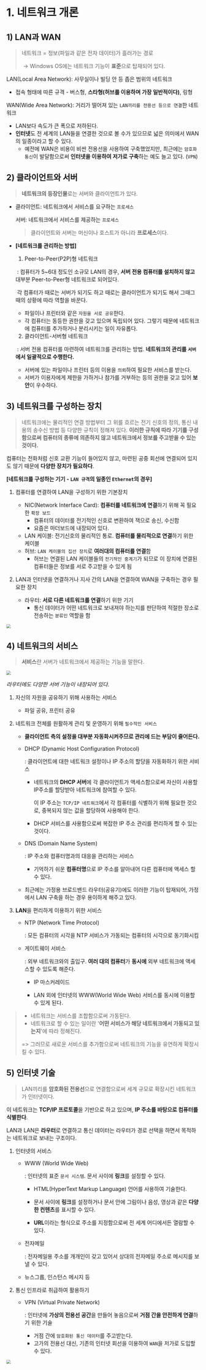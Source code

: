# 1. 네트워크 개론

## 1) LAN과 WAN

> 네트워크 = 정보(파일과 같은 전자 데이터)가 흘러가는 경로
>
> ​	-> Windows OS에는 네트워크 기능이 **표준**으로 탑재되어 있다.

LAN(Local Area Network): 사무실이나 빌딩 안 등 좁은 범위의 네트워크

- 접속 형태에 따른 규격 - 버스형, **스타형(허브를 이용하며 가장 일반적이다)**, 링형

WAN(Wide Area Network): 거리가 떨어져 있는 `LAN끼리를 전용선 등으로 연결`한 네트워크
- LAN보다 속도가 큰 폭으로 저하된다.
- **인터넷**도 전 세계의 LAN들을 연결한 것으로 볼 수가 있으므로 넓은 의미에서 WAN의 일종이라고 할 수 있다.
  - 예전에 WAN은 비용이 비싼 전용선을 사용하여 구축했었지만, 최근에는 `암호화 통신`이 발달함으로써 **인터넷을 이용하여 저가로 구축**하는 예도 늘고 있다. (`VPN`)



## 2) 클라이언트와 서버

> **네트워크의 등장인물**로는 서버와 클라이언트가 있다.

- 클라이언트: 네트워크에서 서비스를 요구하는 `프로세스`

  서버: 네트워크에서 서비스를 제공하는 `프로세스`

  > 클라이언트와 서버는 머신이나 호스트가 아니라 **프로세스**이다.

- **[네트워크를 관리하는 방법]**

  1) Peer-to-Peer(P2P)형 네트워크

  ​	: 컴퓨터가 5~6대 정도인 소규모 LAN의 경우, **서버 전용 컴퓨터를 설치하지 않고** 대부분 Peer-to-Peer형 네트워크로 되어있다.

  ​	각 컴퓨터가 때로는 서버가 되기도 하고 때로는 클라이언트가 되기도 해서 그때그때의 상황에 따라 역할을 바꾼다.

  - 파일이나 프린터와 같은 `자원을 서로 공유`한다.
  - 각 컴퓨터는 동등한 권한을 갖고 있으며 독립되어 있다. 그렇기 때문에 네트워크에 컴퓨터를 추가하거나 분리시키는 일이 자유롭다.

  2) 클라이언트-서버형 네트워크

  ​	: 서버 전용 컴퓨터를 마련하여 네트워크를 관리하는 방법. **네트워크의 관리를 `서버`에서 일괄적으로 수행한다.**

  - 서버에 있는 파일이나 프린터 등의 이용을 `의뢰`하여 필요한 서비스를 받는다.
  - 서버가 이용자에게 제한을 가하거나 참가를 거부하는 등의 권한을 갖고 있어 **보안**이 우수하다.



## 3) 네트워크를 구성하는 장치

> 네트워크에는 물리적인 연결 방법부터 그 위를 흐르는 전기 신호의 정의, 통신 내용의 송수신 방법 등 다양한 규칙이 정해져 있다. **이러한 규칙에 따라 기기를 구성함으로써 컴퓨터의 종류에 의존하지 않고 네트워크에서 정보를 주고받을 수 있는 것이다.**

컴퓨터는 전화처럼 신호 교환 기능이 들어있지 않고, 마련된 공중 회선에 연결되어 있지도 않기 때문에 **다양한 장치가 필요하다**.

**[네트워크를 구성하는 기기 - `LAN 규격`의 일종인 `Ethernet`의 경우]**

1. 컴퓨터를 연결하여 LAN을 구성하기 위한 기본장치
   - NIC(Network Interface Card): **컴퓨터를 네트워크에 연결**하기 위해 꼭 필요한 `확장 보드`
     - 컴퓨터의 데이터를 전기적인 신호로 변환하여 잭으로 송신, 수신함
     - 요즘은 마더보드에 내장되어 있다.
   - LAN 케이블: 전기신호의 물리적인 통로. **컴퓨터를 물리적으로 연결**하기 위한 케이블
   - 허브: `LAN 케이블의 집선 장치`로 **여러대의 컴퓨터를 연결**함
     - 허브는 연결된 LAN 케이블들의 `전기적인 중계기`가 되므로 이 장치에 연결된 컴퓨터들은 정보를 서로 주고받을 수 있게 됨


2. LAN과 인터넷을 연결하거나 지사 간의 LAN을 연결하여 WAN을 구축하는 경우 필요한 장치

	- 라우터: **서로 다른 네트워크를 연결**하기 위한 기기
	  - 통신 데이터가 어떤 네트워크로 보내져야 하는지를 판단하여 적절한 장소로 전송하는 `분류인` 역할을 함

<img src="images/1_network_device.jpg" style="zoom: 67%;" />



## 4) 네트워크의 서비스

> **서비스**란 서버가 네트워크에서 제공하는 기능을 말한다.

<img src="images/1_network_service.jpg" style="zoom:67%;" />

*라우터에도 다양한 서버 기능이 내장되어 있다.*

1. 자신의 자원을 공유하기 위해 사용하는 서비스

   - 파일 공유, 프린터 공유

2. 네트워크 전체를 원활하게 관리 및 운영하기 위해 `필수적인 서비스`

   - **클라이언트 측의 설정을 대부분 자동화시켜주므로 관리에 드는 부담이 줄어든다.**

   - DHCP (Dynamic Host Configuration Protocol)

     : 클라이언트에 대한 네트워크 설정이나 IP 주소의 할당을 자동화하기 위한 서비스

     - 네트워크의 **DHCP 서버**에 각 클라이언트가 액세스함으로써 자신이 사용할 IP주소를 할당받아 네트워크에 참여할 수 있다.

       이 IP 주소는 `TCP/IP 네트워크`에서 각 컴퓨터를 식별하기 위해 필요한 것으로, 중복되지 않는 값을 할당하여 사용해야 한다.

     - DHCP 서비스를 사용함으로써 복잡한 IP 주소 관리를 편리하게 할 수 있는 것이다.

   - DNS (Domain Name System)

     : IP 주소와 컴퓨터명과의 대응을 관리하는 서비스

     - 기억하기 쉬운 **컴퓨터명**으로 IP 주소를 알아내어 다른 컴퓨터에 액세스 할 수 있다. 

   - 최근에는 가정용 브로드밴드 라우터(공유기)에도 이러한 기능이 탑재되어, 가정에서 LAN 구축을 하는 경우 용이하게 해주고 있다.

3. **LAN**을 편리하게 이용하기 위한 서비스

   - NTP (Network Time Protocol)

     : 모든 컴퓨터의 시각을 NTP 서비스가 가동되는 컴퓨터의 시각으로 동기화시킴

   - 게이트웨이 서비스

     : 외부 네트워크와의 출입구. **여러 대의 컴퓨터**가 **동시에** 외부 네트워크에 액세스할 수 있도록 해준다.

     - IP 마스커레이드

     - LAN 외에 인터넷의 WWW(World Wide Web) 서비스를 동시에 이용할 수 있게 된다.

> - 네트워크는 서비스를 조합함으로써 가동된다.
> - 네트워크로 할 수 있는 일이란 '**어떤 서비스가 해당 네트워크에서 가동되고 있는지**'에 따라 정해진다.
>
> => 그러므로 새로운 서비스를 추가함으로써 네트워크의 기능을 유연하게 확장시킬 수 있다.



## 5) 인터넷 기술

> LAN끼리를 **암호화된 전용선**으로 연결함으로써 세계 규모로 확장시킨 네트워크가 인터넷이다.

이 네트워크는 **TCP/IP 프로토콜**을 기반으로 하고 있으며, **IP 주소를 바탕으로 컴퓨터를 식별한다**.

LAN과 LAN은 **라우터**로 연결하고 통신 데이터는 라우터가 경로 선택을 하면서 목적하는 네트워크로 보내는 구조이다.

1. 인터넷의 서비스

   - WWW (World Wide Web)

     : 인터넷의 표준 `문서 시스템`. 문서 사이에 **링크**를 설정할 수 있다.

     - HTML(HyperText Markup Language) 언어를 사용하여 기술한다.

     - 문서 사이에 **링크**를 설정하거나 문서 안에 그림이나 음성, 영상과 같은 **다양한 컨텐츠**를 표시할 수 있다.

     - **URL**이라는 형식으로 주소를 지정함으로써 전 세계 어디에서든 열람할 수 있다.

   - 전자메일

     : 전자메일용 주소를 개개인이 갖고 있어서 상대의 전자메일 주소로 메시지를 보낼 수 있다.

   - 뉴스그룹, 인스턴스 메시지 등

2. 통신 인프라로 취급하여 활용하기

   - VPN (Virtual Private Network)

     : 인터넷에 **가상의 전용선 공간**을 만들어 놓음으로써 **거점 간을 안전하게 연결**하기 위한 기술

     - 거점 간에 `암호화된 통신 데이터`를 주고받는다.
     - 고가의 전용선 대신, 기존의 인터넷 회선을 이용하여 `WAN`을 저가로 도입할 수 있다. 

<img src="images/1_internet.jpg" style="zoom:67%;" />